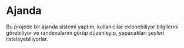 # Ajanda
Bu projede bir ajanda sistemi yaptım, kullanıcılar eklenebiliyor bilgilerini görebiliyor ve randevularını görüp düzenleyip, yapacakları şeyleri listeleyebiliyorlar.
